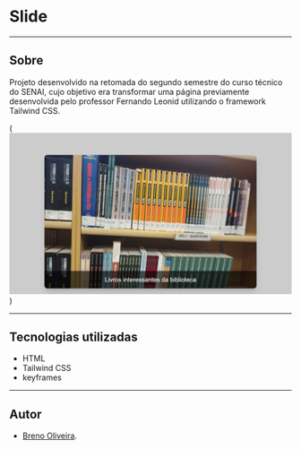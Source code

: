 # Slide
---
## Sobre
Projeto desenvolvido na retomada do segundo semestre do curso técnico do SENAI, cujo objetivo era transformar uma página previamente desenvolvida pelo professor Fernando Leonid utilizando o framework Tailwind CSS.


(![alt text](image.png))

---
## Tecnologias utilizadas
- HTML
- Tailwind CSS
- keyframes
---
## Autor
- [Breno Oliveira](https://www.linkedin.com/in/breno-oliveira-assis-reis-203010351/).


